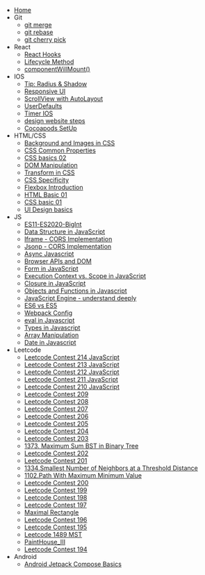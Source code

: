 - [Home](/)
- Git
  - [git merge](/git-operation/merge.md)
  - [git rebase](/git-operation/rebase.md)
  - [git cherry pick](/git-operation/cherrypick.md)
- React
  - [React Hooks](/react/reacthooks.md)
  - [Lifecycle Method](/react/lifecycle.md)
  - [componentWillMount()](/react/componentWillMount.md)
- IOS
  - [Tip: Radius & Shadow](/ios/radius-shadow.md)
  - [Responsive UI](/ios/responsiveUI.md)
  - [ScrollView with AutoLayout](/ios/scrollViw_subView.md)
  - [UserDefaults](/ios/userdefaults.md)
  - [Timer IOS](/ios/Timer.md)
  - [design website steps](/html_css/steps7.md)
  - [Cocoapods SetUp](/ios/cocoapods_setUp.md)
- HTML/CSS
  - [Background and Images in CSS](html_css/background.md)
  - [CSS Common Properties](/html_css/cssproperty.md)
  - [CSS basics 02](/html_css/css02.md)
  - [DOM Manipulation](/html_css/dom.md)
  - [Transform in CSS](/html_css/transform.md)
  - [CSS Specificity](/html_css/specificity.md)
  - [Flexbox Introduction](/html_css/flexbox.md)
  - [HTML Basic 01](/html_css/htmlBasic_01.md)
  - [CSS basic 01](/html_css/css_01.md)
  - [UI Design basics](/html_css/uidesign_01.md)
- JS
  - [ES11-ES2020-BigInt](/javascript/bigint.md)
  - [Data Structure in JavaScript](/javascript/datastructure.md)
  - [Iframe - CORS Implementation](/javascript/iframecors.md)
  - [Jsonp - CORS Implementation](/javascript/jsonp.md)
  - [Async Javascript](/javascript/async.md)
  - [Browser APIs and DOM](/javascript/browserapi.md)
  - [Form in JavaScript](/javascript/form-js.md)
  - [Execution Context vs. Scope in JavaScript](/javascript/hoisting.md)
  - [Closure in JavaScript](/javascript/closure.md)
  - [Objects and Functions in Javascript](/javascript/functions.md)
  - [JavaScript Engine - understand deeply](/javascript/engine.md)
  - [ES6 vs ES5](/javascript/es6.md)
  - [Webpack Config](/javascript/webpack.md)
  - [eval in Javascript](/javascript/eval.md)
  - [Types in Javascript](/javascript/types.md)
  - [Array Manipulation](/javascript/array.md)
  - [Date in Javascript](/javascript/date.md)
- Leetcode
  - [Leetcode Contest 214 JavaScript](leetcode/contest214.md)
  - [Leetcode Contest 213 JavaScript](leetcode/contest213.md)
  - [Leetcode Contest 212 JavaScript](/leetcode/contest212.md)
  - [Leetcode Contest 211 JavaScript](/leetcode/contest211.md)
  - [Leetcode Contest 210 JavaScript](/leetcode/contest210.md)
  - [Leetcode Contest 209](/leetcode/contest209.md)
  - [Leetcode Contest 208](/leetcode/contest208.md)
  - [Leetcode Contest 207](/leetcode/contest207.md)
  - [Leetcode Contest 206](/leetcode/contest206.md)
  - [Leetcode Contest 205](/leetcode/contest205.md)
  - [Leetcode Contest 204](/leetcode/contest204.md)
  - [Leetcode Contest 203](/leetcode/contest203.md)
  - [1373. Maximum Sum BST in Binary Tree](/leetcode/lc1373.md)
  - [Leetcode Contest 202](/leetcode/contest202.md)
  - [Leetcode Contest 201](/leetcode/contest201.md)
  - [1334.Smallest Number of Neighbors at a Threshold Distance](/leetcode/lc1334.md)
  - [1102.Path With Maximum Minimum Value](/leetcode/lc1102.md)
  - [Leetcode Contest 200](/leetcode/contest200.md)
  - [Leetcode Contest 199](/leetcode/contest199.md)
  - [Leetcode Contest 198](/leetcode/contest198.md)
  - [Leetcode Contest 197](/leetcode/contest197.md)
  - [Maximal Rectangle](/leetcode/lc85.md)
  - [Leetcode Contest 196](/leetcode/contest196.md)
  - [Leetcode Contest 195](/leetcode/contest195.md)
  - [Leetcode 1489 MST](/leetcode/mst.md)
  - [PaintHouse_III](/leetcode/PaintHouse_III.md)
  - [Leetcode Contest 194](/leetcode/Contest194.md)
- Android
  - [Android Jetpack Compose Basics](/android/compose00.md)
